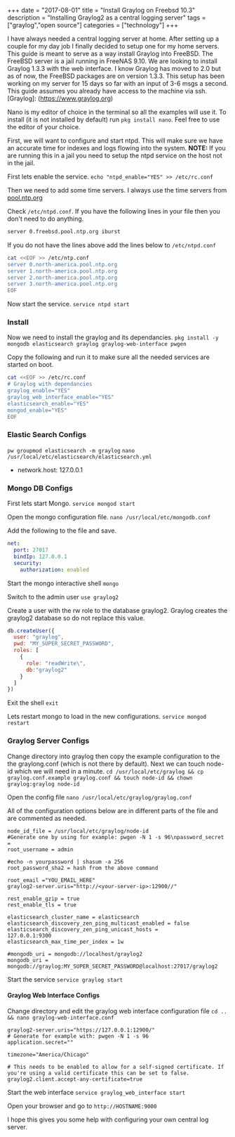 +++
date = "2017-08-01"
title = "Install Graylog on Freebsd 10.3"
description = "Installing Graylog2 as a central logging server"
tags = ["graylog","open source"]
categories = ["technology"]
+++

I have always needed a central logging server at home. After setting up a couple for my day job I finally decided to setup one for my home servers. This guide is meant to serve as a way install Graylog into FreeBSD. The FreeBSD server is a jail running in FreeNAS 9.10. We are looking to install Graylog 1.3.3 with the web interface. I know Graylog has moved to 2.0 but as of now, the FreeBSD packages are on version 1.3.3. This setup has been working on my server for 15 days so far with an input of 3-6 msgs a second. This guide assumes you already have access to the machine via ssh. [Graylog]: (https://www.graylog.org)

Nano is my editor of choice in the terminal so all the examples will use it. To install (it is not installed by default) run `pkg install nano`. Feel free to use the editor of your choice.

First, we will want to configure and start ntpd. This will make sure we have an accurate time for indexes and logs flowing into the system. **NOTE:** If you are running this in a jail you need to setup the ntpd service on the host not in the jail.

First lets enable the service.
`echo "ntpd_enable="YES" >> /etc/rc.conf`

Then we need to add some time servers. I always use the time servers from [pool.ntp.org](http://www.pool.ntp.org/en/)

Check `/etc/ntpd.conf`. If you have the following lines in your file then you don't need to do anything.  

```bash
server 0.freebsd.pool.ntp.org iburst                                            server 1.freebsd.pool.ntp.org iburst                                            server 2.freebsd.pool.ntp.org iburst                                            #server 3.freebsd.pool.ntp.org iburst
```

If you do not have the lines above add the lines below to `/etc/ntpd.conf`

```bash
cat <<EOF >> /etc/ntp.conf
server 0.north-america.pool.ntp.org
server 1.north-america.pool.ntp.org
server 2.north-america.pool.ntp.org
server 3.north-america.pool.ntp.org
EOF
```

Now start the service.
`service ntpd start`

### Install
Now we need to install the graylog and its dependancies.
`pkg install -y mongodb elasticsearch graylog graylog-web-interface pwgen`

Copy the following and run it to make sure all the needed services are started on boot.

```bash
cat <<EOF >> /etc/rc.conf
# Graylog with dependancies
graylog_enable="YES"
graylog_web_interface_enable="YES"
elasticsearch_enable="YES"
mongod_enable="YES"
EOF
```

### Elastic Search Configs

`pw groupmod elasticsearch -m graylog`
`nano /usr/local/etc/elasticsearch/elasticsearch.yml`

  - network.host: 127.0.0.1

### Mongo DB Configs

First lets start Mongo.
`service mongod start`

Open the mongo configuration file.
`nano /usr/local/etc/mongodb.conf`

Add the following to the file and save.
```yaml
net:
  port: 27017
  bindIp: 127.0.0.1
  security:
    authorization: enabled
```

Start the mongo interactive shell
`mongo`

Switch to the admin user
`use graylog2`

Create a user with the rw role to the database graylog2. Graylog creates the graylog2 database so do not replace this value.

```javascript
db.createUser({
  user: "graylog",
  pwd: "MY_SUPER_SECRET_PASSWORD",
  roles: [
    {
      role: "readWrite\",
      db:"graylog2"
    }
  ]  
})
```
Exit the shell
`exit`

Lets restart mongo to load in the new configurations.
`service mongod restart`

### Graylog Server Configs

Change directory into graylog then copy the example configuration to the the graylong.conf (which is not there by default). Next we can touch node-id which we will need in a minute.
`cd /usr/local/etc/graylog && cp graylog.conf.example graylog.conf && touch node-id && chown graylog:graylog node-id`

Open the config file
`nano /usr/local/etc/graylog/graylog.conf`

All of the configuration options below are in different parts of the file and are commented as needed.
```
node_id_file = /usr/local/etc/graylog/node-id
#Generate one by using for example: pwgen -N 1 -s 96\npassword_secret =
root_username = admin

#echo -n yourpassword | shasum -a 256
root_password_sha2 = hash from the above command

root_email ="YOU_EMAIL_HERE"
graylog2-server.uris="http://<your-server-ip>:12900//"

rest_enable_gzip = true
rest_enable_tls = true

elasticsearch_cluster_name = elasticsearch
elasticsearch_discovery_zen_ping_multicast_enabled = false
elasticsearch_discovery_zen_ping_unicast_hosts =         127.0.0.1:9300
elasticsearch_max_time_per_index = 1w

#mongodb_uri = mongodb://localhost/graylog2
mongodb_uri = mongodb://graylog:MY_SUPER_SECRET_PASSWORD@localhost:27017/graylog2
```

Start the service
`service graylog start`

#### Graylog Web Interface Configs

Change directory and edit the graylog web interface configuration file
`cd .. && nano graylog-web-interface.conf`

```
graylog2-server.uris="https://127.0.0.1:12900/"
# Generate for example with: pwgen -N 1 -s 96
application.secret=""

timezone="America/Chicago"

# This needs to be enabled to allow for a self-signed certificate. If you're using a valid certificate this can be set to false.
graylog2.client.accept-any-certificate=true
```

Start the web interface
`service graylog_web_interface start`

Open your browser and go to `http://HOSTNAME:9000`

I hope this gives you some help with configuring your own central log server.
